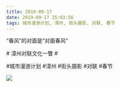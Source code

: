 ```yaml
---
title: 2019-09-17
date: 2019-09-17 15:03:56
tags: 城市漫游计划, 漳州, 街头摄影, 对联, 春节
---
```


<p>“春风”的对面是“对面春风”</p> 
<p>#&nbsp;漳州对联文化一瞥&nbsp;#</p>

#城市漫游计划 #漳州 #街头摄影 #对联 #春节

![](/assets/images/2019/09/d4fb079649c4ece8050a9eb8189aada0.jpg)
